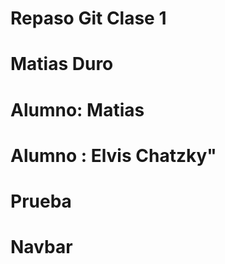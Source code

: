 # Repaso Git Clase 1

# Matias Duro

# Alumno: Matias

# Alumno : Elvis Chatzky"

# Prueba

# Navbar 



